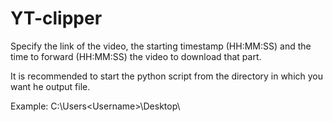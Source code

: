 # YT-clipper
Specify the link of the video, the starting timestamp (HH:MM:SS) and the time to forward (HH:MM:SS) the video to download that part.



It is recommended to start the python script from the directory in which you want he output file.



Example: C:\Users\<Username>\Desktop\
